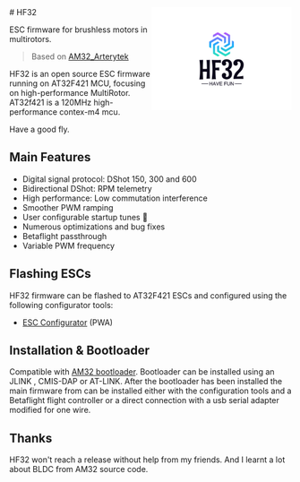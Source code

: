 <img align="right" src="logo.svg" alt="Bluejay" width="250">
# HF32

ESC firmware for brushless motors in multirotors.

> Based on [AM32_Arterytek](https://github.com/AlkaMotors/AM32_Arterytek)

HF32 is an open source ESC firmware running on AT32F421 MCU, focusing on high-performance MultiRotor. 
AT32f421 is a 120MHz high-performance contex-m4 mcu.

Have a good fly.

## Main Features

- Digital signal protocol: DShot 150, 300 and 600
- Bidirectional DShot: RPM telemetry
- High performance: Low commutation interference
- Smoother PWM ramping
- User configurable startup tunes :musical_note:
- Numerous optimizations and bug fixes
- Betaflight passthrough 
- Variable PWM frequency


## Flashing ESCs
HF32 firmware can be flashed to AT32F421 ESCs and configured using the following configurator tools:

- [ESC Configurator](https://develop.esc-configurator.com/) (PWA)


## Installation & Bootloader
Compatible with [AM32 bootloader](https://github.com/kikoqiu/AT32F421_AM32_Bootloader). Bootloader can be installed using an JLINK , CMIS-DAP or AT-LINK. 
After the bootloader has been installed the main firmware from can be installed either with the configuration tools and a Betaflight flight controller or a direct connection with a usb serial adapter modified for one wire.

## Thanks
HF32 won't reach a release without help from my friends.
And I learnt a lot about BLDC from AM32 source code.
